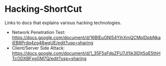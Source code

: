 # Hacking-ShortCut
Links to docs that explains various hacking technologies.

* Network Penetration Test: https://docs.google.com/document/d/16BIEuGNl54YihXmQCMplDpbNkaiEB8Prdq4zg48wqUE/edit?usp=sharing
* Client/Server Side Attack: https://docs.google.com/document/d/1_35F5sFdpZFU7Jl1ik3IDjt5qE5thHTcODXBFxgGM7Q/edit?usp=sharing
